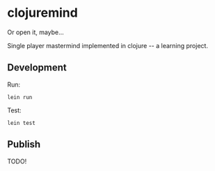 # clojuremind
Or open it, maybe...

Single player mastermind implemented in clojure -- a learning project.

## Development
Run:

    lein run

Test:

    lein test

## Publish
TODO!

